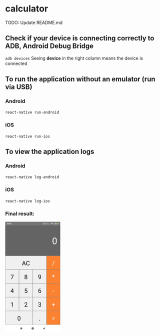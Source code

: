 # calculator
TODO: Update README.md

## Check if your device is connecting correctly to ADB, Android Debug Bridge
``adb devices``
Seeing **device** in the right column means the device is connected

## To run the application without an emulator (run via USB)
### Android
``react-native run-android``

### iOS
``react-native run-ios``

## To view the application logs
### Android
``react-native log-android``

### iOS
``react-native log-ios``

### Final result:

<img src="calculator.jpeg" alt="Calculadora em react nativo" width="35%" />